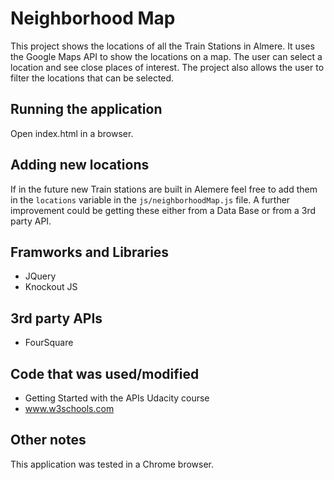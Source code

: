 # Neighborhood Map

This project shows the locations of all the Train Stations in Almere. It uses
the Google Maps API to show the locations on a map. The user can select a
location and see close places of interest. The project also allows the user
to filter the locations that can be selected.

## Running the application

Open index.html in a browser.

## Adding new locations

If in the future new Train stations are built in Alemere feel free to add them
in the `locations` variable in the `js/neighborhoodMap.js` file. A further
improvement could be getting these either from a Data Base or from a 3rd party
API.

## Framworks and Libraries

* JQuery
* Knockout JS

## 3rd party APIs

* FourSquare

## Code that was used/modified

 * Getting Started with the APIs Udacity course
 * www.w3schools.com

## Other notes

This application was tested in a Chrome browser.
